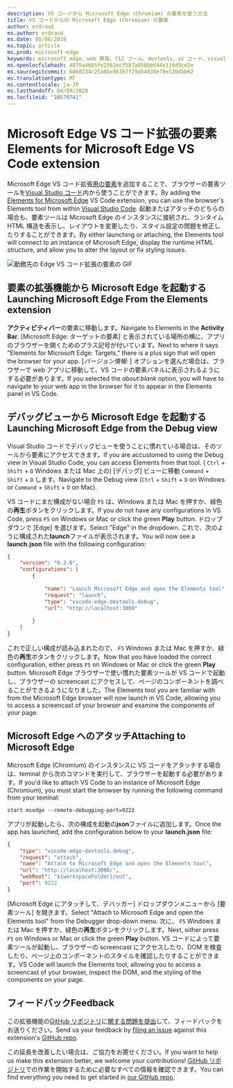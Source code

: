 ```yaml
---
description: VS コードから Microsoft Edge (Chromium) の要素を使う方法
title: VS コードからの Microsoft Edge (Chromium) の要素
author: erdraud
ms.author: erdraud
ms.date: 08/08/2019
ms.topic: article
ms.prod: microsoft-edge
keywords: microsoft edge、web 開発、f12 ツール、devtools、vs コード、visual studio コード、要素
ms.openlocfilehash: 4875a4665fe1561ecf587a050bbd44e116d9ce5e
ms.sourcegitcommit: 6860234c25a8be863b7f29a54838e78e120dbb62
ms.translationtype: MT
ms.contentlocale: ja-JP
ms.lasthandoff: 04/09/2020
ms.locfileid: "10570741"
---
```

# <span data-ttu-id="90f8d-104">Microsoft Edge VS コード拡張の要素</span><span class="sxs-lookup"><span data-stu-id="90f8d-104">Elements for Microsoft Edge VS Code extension</span></span>

<span data-ttu-id="90f8d-105">Microsoft Edge VS コード拡張[用の要素](https://marketplace.visualstudio.com/items?itemName=ms-edgedevtools.vscode-edge-devtools)を追加することで、ブラウザーの要素ツールを[Visual Studio コード](https://code.visualstudio.com/)内から使うことができます。</span><span class="sxs-lookup"><span data-stu-id="90f8d-105">By adding the [Elements for Microsoft Edge](https://marketplace.visualstudio.com/items?itemName=ms-edgedevtools.vscode-edge-devtools) VS Code extension, you can use the browser's Elements tool from within [Visual Studio Code](https://code.visualstudio.com/).</span></span> <span data-ttu-id="90f8d-106">起動またはアタッチのどちらの場合も、要素ツールは Microsoft Edge のインスタンスに接続され、ランタイム HTML 構造を表示し、レイアウトを変更したり、スタイル設定の問題を修正したりすることができます。</span><span class="sxs-lookup"><span data-stu-id="90f8d-106">By either launching or attaching, the Elements tool will connect to an instance of Microsoft Edge, display the runtime HTML structure, and allow you to alter the layout or fix styling issues.</span></span>

![勤務先の Edge VS コード拡張の要素の GIF](./media/elements-for-edge.gif)

## <span data-ttu-id="90f8d-108">要素の拡張機能から Microsoft Edge を起動する</span><span class="sxs-lookup"><span data-stu-id="90f8d-108">Launching Microsoft Edge From the Elements extension</span></span> 

<span data-ttu-id="90f8d-109">**アクティビティバー**の要素に移動します。</span><span class="sxs-lookup"><span data-stu-id="90f8d-109">Navigate to Elements in the **Activity Bar**.</span></span> <span data-ttu-id="90f8d-110">[Microsoft Edge: ターゲットの要素] と表示されている場所の横に、アプリのブラウザーを開くためのプラス記号が付いています。</span><span class="sxs-lookup"><span data-stu-id="90f8d-110">Next to where it says "Elements for Microsoft Edge: Targets," there is a plus sign that will open the browser for your app.</span></span> <span data-ttu-id="90f8d-111">[*バージョン情報:* ] オプションを選んだ場合は、ブラウザーで web アプリに移動して、VS コードの要素パネルに表示されるようにする必要があります。</span><span class="sxs-lookup"><span data-stu-id="90f8d-111">If you selected the *about:blank* option, you will have to navigate to your web app in the browser for it to appear in the Elements panel in VS Code.</span></span>

## <span data-ttu-id="90f8d-112">デバッグビューから Microsoft Edge を起動する</span><span class="sxs-lookup"><span data-stu-id="90f8d-112">Launching Microsoft Edge from the Debug view</span></span>

<span data-ttu-id="90f8d-113">Visual Studio コードでデバッグビューを使うことに慣れている場合は、そのツールから要素にアクセスできます。</span><span class="sxs-lookup"><span data-stu-id="90f8d-113">If you are accustomed to using the Debug view in Visual Studio Code, you can access Elements from that tool.</span></span> <span data-ttu-id="90f8d-114">( `Ctrl`  +  `Shift`  +  `D` Windows または Mac 上の) [デバッグ] ビューに移動 `Command`  +  `Shift`  +  `D` します。</span><span class="sxs-lookup"><span data-stu-id="90f8d-114">Navigate to the Debug view (`Ctrl` + `Shift` + `D` on Windows or `Command` + `Shift` + `D` on Mac).</span></span> 

<span data-ttu-id="90f8d-115">VS コードにまだ構成がない場合 `F5` は、Windows または Mac を押すか、緑色の**再生**ボタンをクリックします。</span><span class="sxs-lookup"><span data-stu-id="90f8d-115">If you do not have any configurations in VS Code, press `F5` on Windows or Mac or click the green **Play** button.</span></span> <span data-ttu-id="90f8d-116">ドロップダウンで [Edge] を選びます。</span><span class="sxs-lookup"><span data-stu-id="90f8d-116">Select "Edge" in the dropdown.</span></span> <span data-ttu-id="90f8d-117">これで、次のように構成された**launch**ファイルが表示されます。</span><span class="sxs-lookup"><span data-stu-id="90f8d-117">You will now see a **launch.json** file with the following configuration:</span></span>

```json
{
    "version": "0.2.0",
    "configurations": [
        {
            
            "name": "Launch Microsoft Edge and open the Elements tool",
            "request": "launch",
            "type": "vscode-edge-devtools.debug",
            "url": "http://localhost:3000"
        
        }
    ]
}
```

<span data-ttu-id="90f8d-118">これで正しい構成が読み込まれたので、 `F5` Windows または Mac を押すか、緑色の**再生**ボタンをクリックします。</span><span class="sxs-lookup"><span data-stu-id="90f8d-118">Now that you have loaded the correct configuration, either press `F5` on Windows or Mac or click the green **Play** button.</span></span> <span data-ttu-id="90f8d-119">Microsoft Edge ブラウザーで使い慣れた要素ツールが VS コードで起動し、ブラウザーの screencast にアクセスして、ページのコンポーネントを調べることができるようになりました。</span><span class="sxs-lookup"><span data-stu-id="90f8d-119">The Elements tool you are familiar with from the Microsoft Edge browser will now launch in VS Code, allowing you to access a screencast of your browser and examine the components of your page.</span></span>

## <span data-ttu-id="90f8d-120">Microsoft Edge へのアタッチ</span><span class="sxs-lookup"><span data-stu-id="90f8d-120">Attaching to Microsoft Edge</span></span>
<span data-ttu-id="90f8d-121">Microsoft Edge (Chromium) のインスタンスに VS コードをアタッチする場合は、teminal から次のコマンドを実行して、ブラウザーを起動する必要があります。</span><span class="sxs-lookup"><span data-stu-id="90f8d-121">If you'd like to attach VS Code to an instance of Microsoft Edge (Chromium), you must start the browser by running the following command from your teminal:</span></span>

`start msedge --remote-debugging-port=9222`

<span data-ttu-id="90f8d-122">アプリが起動したら、次の構成を起動の**json**ファイルに追加します。</span><span class="sxs-lookup"><span data-stu-id="90f8d-122">Once the app has launched, add the configuration below to your **launch.json** file:</span></span>

```json
{
    "type": "vscode-edge-devtools.debug",
    "request": "attach",
    "name": "Attach to Microsoft Edge and open the Elements tool",
    "url": "http://localhost:3000/",
    "webRoot": "${workspaceFolder}/out",
    "port": 9222
}
```

<span data-ttu-id="90f8d-123">[Microsoft Edge にアタッチして、デバッガー] ドロップダウンメニューから [要素ツール] を開きます。</span><span class="sxs-lookup"><span data-stu-id="90f8d-123">Select "Attach to Microsoft Edge and open the Elements tool" from the Debugger drop-down menu.</span></span> <span data-ttu-id="90f8d-124">次に、 `F5` Windows または Mac を押すか、緑色の**再生**ボタンをクリックします。</span><span class="sxs-lookup"><span data-stu-id="90f8d-124">Next, either press `F5` on Windows or Mac or click the green **Play** button.</span></span> <span data-ttu-id="90f8d-125">VS コードによって要素ツールが起動し、ブラウザーの screencast にアクセスしたり、DOM を検査したり、ページ上のコンポーネントのスタイルを確認したりすることができます。</span><span class="sxs-lookup"><span data-stu-id="90f8d-125">VS Code will launch the Elements tool, allowing you to access a screencast of your browser, inspect the DOM, and the styling of the components on your page.</span></span>

## <span data-ttu-id="90f8d-126">フィードバック</span><span class="sxs-lookup"><span data-stu-id="90f8d-126">Feedback</span></span>
<span data-ttu-id="90f8d-127">この拡張機能の[GitHub リポジトリ](https://github.com/microsoft/vscode-edge-devtools)に[関する問題を提出](https://github.com/microsoft/vscode-edge-devtools/issues/new)して、フィードバックをお送りください。</span><span class="sxs-lookup"><span data-stu-id="90f8d-127">Send us your feedback by [filing an issue](https://github.com/microsoft/vscode-edge-devtools/issues/new) against this extension's [GitHub repo](https://github.com/microsoft/vscode-edge-devtools).</span></span> 

<span data-ttu-id="90f8d-128">この延長を改善したい場合は、ご協力をお寄せください。</span><span class="sxs-lookup"><span data-stu-id="90f8d-128">If you want to help us make this extension better, we welcome your contributions!</span></span> <span data-ttu-id="90f8d-129">[GitHub リポジトリ](https://github.com/microsoft/vscode-edge-devtools)での作業を開始するために必要なすべての情報を確認できます。</span><span class="sxs-lookup"><span data-stu-id="90f8d-129">You can find everything you need to get started in [our GitHub repo](https://github.com/microsoft/vscode-edge-devtools).</span></span>
